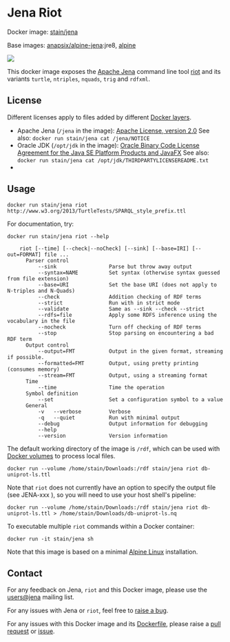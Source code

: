 # Jena Riot

Docker image: [stain/jena](https://hub.docker.com/r/stain/jena/)

Base images: [anapsix/alpine-jena](https://hub.docker.com/r/anapsix/alpine-java/):jre8, [alpine](https://hub.docker.com/r/_/alpine/)



[![](https://badge.imagelayers.io/stain/jena:latest.svg)](https://imagelayers.io/?images=stain/jena:latest 'Get your own badge on imagelayers.io')

This docker image exposes the [Apache Jena](https://jena.apache.org/)
command line tool [riot](https://jena.apache.org/documentation/io/#command-line-tools)
and its variants `turtle`, `ntriples`, `nquads`, `trig` and  `rdfxml`.

## License

Different licenses apply to files added by different [Docker layers](https://imagelayers.io/?images=stain%2Fjena).

* Apache Jena (`/jena` in the image): [Apache License, version 2.0](http://www.apache.org/licenses/LICENSE-2.0)
  See also: `docker run stain/jena cat /jena/NOTICE`
* Oracle JDK (`/opt/jdk` in the image): [Oracle Binary Code License Agreement for the Java SE Platform Products and JavaFX](http://java.com/license)
  See also: `docker run stain/jena cat /opt/jdk/THIRDPARTYLICENSEREADME.txt`
*

## Usage

    docker run stain/jena riot http://www.w3.org/2013/TurtleTests/SPARQL_style_prefix.ttl

For documentation, try:

    docker run stain/jena riot --help

```
    riot [--time] [--check|--noCheck] [--sink] [--base=IRI] [--out=FORMAT] file ...
      Parser control
          --sink                 Parse but throw away output
          --syntax=NAME          Set syntax (otherwise syntax guessed from file extension)
          --base=URI             Set the base URI (does not apply to N-triples and N-Quads)
          --check                Addition checking of RDF terms
          --strict               Run with in strict mode
          --validate             Same as --sink --check --strict
          --rdfs=file            Apply some RDFS inference using the vocabulary in the file
          --nocheck              Turn off checking of RDF terms
          --stop                 Stop parsing on encountering a bad RDF term
      Output control
          --output=FMT           Output in the given format, streaming if possible.
          --formatted=FMT        Output, using pretty printing (consumes memory)
          --stream=FMT           Output, using a streaming format
      Time
          --time                 Time the operation
      Symbol definition
          --set                  Set a configuration symbol to a value
      General
          -v   --verbose         Verbose
          -q   --quiet           Run with minimal output
          --debug                Output information for debugging
          --help
          --version              Version information
```

The default working directory of the image is `/rdf`, which can be used with
[Docker volumes](https://docs.docker.com/userguide/dockervolumes/) to
process local files.

    docker run --volume /home/stain/Downloads:/rdf stain/jena riot db-uniprot-ls.ttl

Note that `riot` does not currently have an option to specify the
output file (see JENA-xxx ), so you will need to use your host shell's
pipeline:

    docker run --volume /home/stain/Downloads:/rdf stain/jena riot db-uniprot-ls.ttl > /home/stain/Downloads/db-uniprot-ls.nq

To executable multiple `riot` commands within a Docker container:

    docker run -it stain/jena sh

Note that this image is based on a minimal
[Alpine Linux](http://alpinelinux.org/) installation.

## Contact

For any feedback on Jena, `riot` and this Docker image, please use
the [users@jena](https://jena.apache.org/help_and_support/)
mailing list.

For any issues with Jena or `riot`, feel free to
[raise a bug](https://jena.apache.org/help_and_support/bugs_and_suggestions.html).

For any issues with this Docker image
and its [Dockerfile](https://github.com/stain/jena/),
please raise a [pull request](https://github.com/stain/jena/pulls) or
[issue](https://github.com/stain/jena/issues).

